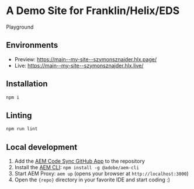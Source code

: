 # A Demo Site for Franklin/Helix/EDS
Playground

## Environments
- Preview: https://main--my-site--szymonsznajder.hlx.page/
- Live: https://main--my-site--szymonsznajder.hlx.live/

## Installation

```sh
npm i
```

## Linting

```sh
npm run lint
```

## Local development

1. Add the [AEM Code Sync GitHub App](https://github.com/apps/aem-code-sync) to the repository
1. Install the [AEM CLI](https://github.com/adobe/aem-cli): `npm install -g @adobe/aem-cli`
1. Start AEM Proxy: `aem up` (opens your browser at `http://localhost:3000`)
1. Open the `{repo}` directory in your favorite IDE and start coding :)
